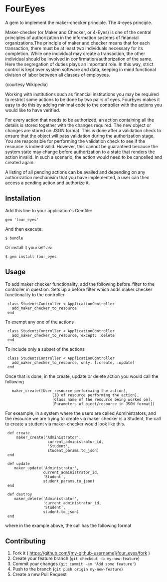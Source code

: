 # FourEyes

A gem to implement the maker-checker principle. The 4-eyes principle.

Maker-checker (or Maker and Checker, or 4-Eyes) is one of the central principles of authorization in the information systems 
of financial organizations.The principle of maker and checker means that for each transaction, there must be at least two 
individuals necessary for its completion. While one individual may create a transaction, the other individual should be involved 
in confirmation/authorization of the same. Here the segregation of duties plays an important role. In this way, strict control 
is kept over system software and data, keeping in mind functional division of labor between all classes of employees.

(courtesy Wikipedia)

Working with institutions such as financial institutions you may be required to restrict some actions to be done by two pairs of eyes.
FourEyes makes it easy to do this by adding minimal code to the controller with the actions you would like to have verified.

For every action that needs to be authorized, an action containing all the details is stored together with the changes required. 
The new object or changes are stored on JSON format.
This is done after a validation check to ensure that the object will pass validation during the authorization stage. You are 
responsible for performing the validation check to see if the resource is indeed valid. However, this cannot be guaranteed because 
the system state may change before authorization to a state that renders the action invalid. In such a scenario, the action 
would need to be cancelled and created again.

A listing of all pending actions can be availed and depending on any authorization mechanisim that you have implemented, a user can then access a pending 
action and authorize it.

## Installation

Add this line to your application's Gemfile:

    gem 'four_eyes'

And then execute:

    $ bundle

Or install it yourself as:

    $ gem install four_eyes

## Usage

To add maker checker functionality, add the following before_filter to the controller in question.
   Sets up a before filter which adds maker checker functionality to the controller
 
     class StudentsController < ApplicationController
       add_maker_checker_to_resource
     end
  
   To exempt any one of the actions
  
     class StudentsController < ApplicationController
       add_maker_checker_to_resource, except: :delete
     end
  
   To include only a subset of the actions
  
     class StudentsController < ApplicationController
       add_maker_checker_to_resource, only: [:create, :update]
     end
  
   Once that is done, in the create, update or delete action you would call the following
   
       maker_create([User resource performaing the action],
                         [ID of resource performing the action],
                         [Class name of the resource being worked on],
                         [Parameters of oject/resource in JSON format])  
   
   For exeample, in a system where the users are called Administrators, and the resource we are trying to create via
   maker checker is a Student, the call to create a student via maker-checker would look like this.
   
   
     def create
         maker_create('Administrator',
                       current_administrator_id,
                       'Student',
                       student_params.to_json)    
     end  
                       
     def update
        maker_update('Administrator',
                     current_administrator_id,
                     'Student',
                     student_params.to_json)   
     end
     
     def destroy
        maker_delete('Administrator',
                     'current_administrator_id,
                     'Student',
                     student.to_json)
     end
     
   where in the example above, the call has the following format
                          
## Contributing

1. Fork it ( https://github.com/[my-github-username]/four_eyes/fork )
2. Create your feature branch (`git checkout -b my-new-feature`)
3. Commit your changes (`git commit -am 'Add some feature'`)
4. Push to the branch (`git push origin my-new-feature`)
5. Create a new Pull Request
